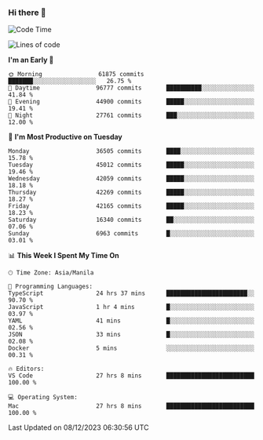 ### Hi there 👋

<!--START_SECTION:waka-->
![Code Time](http://img.shields.io/badge/Code%20Time-4%2C623%20hrs%2052%20mins-blue)

![Lines of code](https://img.shields.io/badge/From%20Hello%20World%20I%27ve%20Written-103.5%20million%20lines%20of%20code-blue)

**I'm an Early 🐤** 

```text
🌞 Morning                61875 commits       ███████░░░░░░░░░░░░░░░░░░   26.75 % 
🌆 Daytime                96777 commits       ██████████░░░░░░░░░░░░░░░   41.84 % 
🌃 Evening                44900 commits       █████░░░░░░░░░░░░░░░░░░░░   19.41 % 
🌙 Night                  27761 commits       ███░░░░░░░░░░░░░░░░░░░░░░   12.00 % 
```
📅 **I'm Most Productive on Tuesday** 

```text
Monday                   36505 commits       ████░░░░░░░░░░░░░░░░░░░░░   15.78 % 
Tuesday                  45012 commits       █████░░░░░░░░░░░░░░░░░░░░   19.46 % 
Wednesday                42059 commits       █████░░░░░░░░░░░░░░░░░░░░   18.18 % 
Thursday                 42269 commits       █████░░░░░░░░░░░░░░░░░░░░   18.27 % 
Friday                   42165 commits       █████░░░░░░░░░░░░░░░░░░░░   18.23 % 
Saturday                 16340 commits       ██░░░░░░░░░░░░░░░░░░░░░░░   07.06 % 
Sunday                   6963 commits        █░░░░░░░░░░░░░░░░░░░░░░░░   03.01 % 
```


📊 **This Week I Spent My Time On** 

```text
🕑︎ Time Zone: Asia/Manila

💬 Programming Languages: 
TypeScript               24 hrs 37 mins      ███████████████████████░░   90.70 % 
JavaScript               1 hr 4 mins         █░░░░░░░░░░░░░░░░░░░░░░░░   03.97 % 
YAML                     41 mins             █░░░░░░░░░░░░░░░░░░░░░░░░   02.56 % 
JSON                     33 mins             █░░░░░░░░░░░░░░░░░░░░░░░░   02.08 % 
Docker                   5 mins              ░░░░░░░░░░░░░░░░░░░░░░░░░   00.31 % 

🔥 Editors: 
VS Code                  27 hrs 8 mins       █████████████████████████   100.00 % 

💻 Operating System: 
Mac                      27 hrs 8 mins       █████████████████████████   100.00 % 
```


 Last Updated on 08/12/2023 06:30:56 UTC
<!--END_SECTION:waka-->


<!--
**rad182/rad182** is a ✨ _special_ ✨ repository because its `README.md` (this file) appears on your GitHub profile.

Here are some ideas to get you started:

- 🔭 I’m currently working on ...
- 🌱 I’m currently learning ...
- 👯 I’m looking to collaborate on ...
- 🤔 I’m looking for help with ...
- 💬 Ask me about ...
- 📫 How to reach me: ...
- 😄 Pronouns: ...
- ⚡ Fun fact: ...
-->
